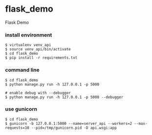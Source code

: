 # flask_demo
Flask Demo

### install environment
```
$ virtualenv venv_api
$ source venv_api/bin/activate
$ cd flask_demo
$ pip install -r requirements.txt
```

### command line
```
$ cd flask_demo
$ python manage.py run -h 127.0.0.1 -p 5000

# enable debug with --debugger
$ python manage.py run -h 127.0.0.1 -p 5000 --debugger
```

### use gunicorn
```
$ cd flask_demo
$ gunicorn -b 127.0.0.1:5000 --name=server_api --workers=2 --max-requests=10 --pid=/tmp/gunicorn.pid -D api.wsgi:app
```


